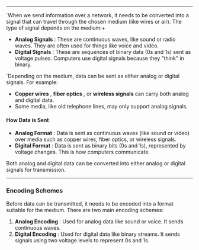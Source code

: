 
---
`When we send information over a network, it needs to be converted into a signal that can travel through the chosen medium (like wires or air). The type of signal depends on the medium:+

- **Analog Signals** : These are continuous waves, like sound or radio waves. They are often used for things like voice and video.
- **Digital Signals** : These are sequences of binary data (0s and 1s) sent as voltage pulses. Computers use digital signals because they "think" in binary.

 `Depending on the medium, data can be sent as either analog or digital signals. For example:

- **Copper wires** , **fiber optics** , or **wireless signals** can carry both analog and digital data.
- Some media, like old telephone lines, may only support analog signals.

#### How Data is Sent
- **Analog Format** : Data is sent as continuous waves (like sound or video) over media such as copper wires, fiber optics, or wireless signals.
- **Digital Format** : Data is sent as binary bits (0s and 1s), represented by voltage changes. This is how computers communicate.

Both analog and digital data can be converted into either analog or digital signals for transmission.

---
### Encoding Schemes

Before data can be transmitted, it needs to be encoded into a format suitable for the medium. There are two main encoding schemes:

1. **Analog Encoding** : Used for analog data like sound or voice. It sends continuous waves.
2. **Digital Encoding** : Used for digital data like binary streams. It sends signals using two voltage levels to represent 0s and 1s.